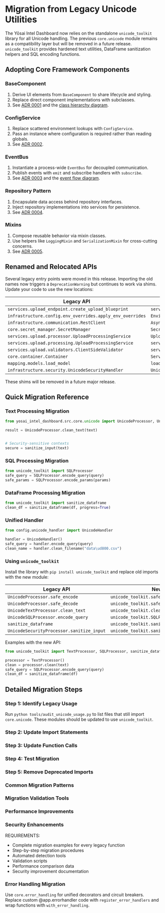 # Migration from Legacy Unicode Utilities

The Yōsai Intel Dashboard now relies on the standalone `unicode_toolkit`
library for all Unicode handling.  The previous `core.unicode` module
remains as a compatibility layer but will be removed in a future release.
`unicode_toolkit` provides hardened text utilities, DataFrame
sanitization helpers and SQL encoding functions.

## Adopting Core Framework Components

### BaseComponent
1. Derive UI elements from `BaseComponent` to share lifecycle and styling.
2. Replace direct component implementations with subclasses.
3. See [ADR 0001](adr/0001-base-component.md) and the [class hierarchy diagram](architecture/class_hierarchy.svg).

### ConfigService
1. Replace scattered environment lookups with `ConfigService`.
2. Pass an instance where configuration is required rather than reading globals.
3. See [ADR 0002](adr/0002-config-service.md).

### EventBus
1. Instantiate a process-wide `EventBus` for decoupled communication.
2. Publish events with `emit` and subscribe handlers with `subscribe`.
3. See [ADR 0003](adr/0003-event-bus.md) and the [event flow diagram](architecture/event_processing_sequence.svg).

### Repository Pattern
1. Encapsulate data access behind repository interfaces.
2. Inject repository implementations into services for persistence.
3. See [ADR 0004](adr/0004-repository-pattern.md).

### Mixins
1. Compose reusable behavior via mixin classes.
2. Use helpers like `LoggingMixin` and `SerializationMixin` for cross-cutting concerns.
3. See [ADR 0005](adr/0005-mixins.md).

## Renamed and Relocated APIs

Several legacy entry points were moved in this release. Importing the old
names now triggers a `DeprecationWarning` but continues to work via shims.
Update your code to use the new locations:

| Legacy API | Replacement |
|------------|-------------|
| `services.upload_endpoint.create_upload_blueprint` | `services.upload.upload_endpoint.create_upload_blueprint` |
| `infrastructure.config.env_overrides.apply_env_overrides` | `EnvironmentProcessor().apply` |
| `infrastructure.communication.RestClient` | `AsyncRestClient` |
| `core.secret_manager.SecretManager` | `SecretsManager` |
| `services.upload.processor.UploadProcessingService` | `UploadOrchestrator` |
| `services.upload.processing.UploadProcessingService` | `services.upload.core.processor.UploadProcessingService` |
| `services.upload.validators.ClientSideValidator` | `services.upload.validator.ClientSideValidator` |
| `core.container.Container` | `ServiceContainer` |
| `mapping.models.load_model` | `load_model_from_config` |
| `infrastructure.security.UnicodeSecurityHandler` | `UnicodeSecurityProcessor` |

These shims will be removed in a future major release.

## Quick Migration Reference

### Text Processing Migration
```python
from yosai_intel_dashboard.src.core.unicode import UnicodeProcessor, UnicodeSecurityProcessor

result = UnicodeProcessor.clean_text(text)


# Security-sensitive contexts
secure = sanitize_input(text)
```

### SQL Processing Migration
```python
from unicode_toolkit import SQLProcessor
safe_query = SQLProcessor.encode_query(query)
safe_params = SQLProcessor.encode_params(params)
```

### DataFrame Processing Migration
```python
from unicode_toolkit import sanitize_dataframe
clean_df = sanitize_dataframe(df, progress=True)
```

### Unified Handler
```python
from config.unicode_handler import UnicodeHandler

handler = UnicodeHandler()
safe_query = handler.encode_query(query)
clean_name = handler.clean_filename("data\ud800.csv")
```

### Using `unicode_toolkit`

Install the library with `pip install unicode_toolkit` and replace old
imports with the new module:

| Legacy API | New API |
|------------|---------|
| `UnicodeProcessor.safe_encode` | `unicode_toolkit.safe_encode` |
| `UnicodeProcessor.safe_decode` | `unicode_toolkit.safe_decode` |
| `UnicodeTextProcessor.clean_text` | `unicode_toolkit.clean_text` |
| `UnicodeSQLProcessor.encode_query` | `unicode_toolkit.SQLProcessor.encode_query` |
| `sanitize_dataframe` | `unicode_toolkit.sanitize_dataframe` |
| `UnicodeSecurityProcessor.sanitize_input` | `unicode_toolkit.sanitize_input` |

Examples with the new API:

```python
from unicode_toolkit import TextProcessor, SQLProcessor, sanitize_dataframe

processor = TextProcessor()
clean = processor.clean(text)
safe_query = SQLProcessor.encode_query(query)
clean_df = sanitize_dataframe(df)
```

## Detailed Migration Steps

### Step 1: Identify Legacy Usage
Run `python tools/audit_unicode_usage.py` to list files that still import
`core.unicode`. These modules should be updated to use `unicode_toolkit`.
### Step 2: Update Import Statements
### Step 3: Update Function Calls
### Step 4: Test Migration
### Step 5: Remove Deprecated Imports

### Common Migration Patterns
### Migration Validation Tools
### Performance Improvements
### Security Enhancements

REQUIREMENTS:
- Complete migration examples for every legacy function
- Step-by-step migration procedures
- Automated detection tools
- Validation scripts
- Performance comparison data
- Security improvement documentation


### Error Handling Migration
Use `core.error_handling` for unified decorators and circuit breakers. Replace custom @app.errorhandler code with `register_error_handlers` and wrap functions with `with_error_handling`.
